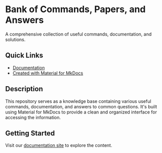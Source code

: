 # Bank of Commands, Papers, and Answers

A comprehensive collection of useful commands, documentation, and solutions.

## Quick Links

- [Documentation](https://icearcticfox.github.io/piggy-bank/)
- [Created with Material for MkDocs](https://squidfunk.github.io/mkdocs-material/publishing-your-site/#material-for-mkdocs_1)

## Description

This repository serves as a knowledge base containing various useful commands, documentation, and answers to common questions. It's built using Material for MkDocs to provide a clean and organized interface for accessing the information.

## Getting Started

Visit our [documentation site](https://icearcticfox.github.io/piggy-bank/) to explore the content.